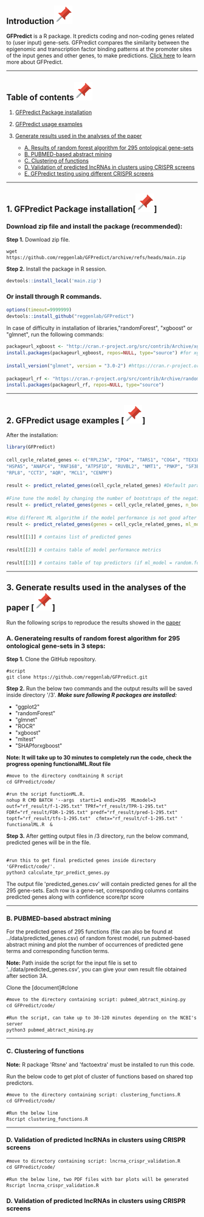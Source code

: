 ## Introduction[![](./extras/images/pin.svg)](#introduction)

**GFPredict** is a R package. It predicts coding and non-coding genes related to (user input) gene-sets. GFPredict compares the similarity between the epigenomic and transcription factor binding patterns at the promoter sites of the input genes and other genes, to make predictions. [Click here](https://www.biorxiv.org/content/10.1101/2022.04.17.488570v1) to learn more about GFPredict.

---

## Table of contents[![](./extras/images/pin.svg)](#table-of-contents)
1. [GFPredict Package installation](#installation)

2. [GFPredict usage examples](#examples)

3. [Generate results used in the analyses of the paper](#results)
   - [A. Results of random forest algorithm for 295 ontological gene-sets](#ontology_results)
   - [B. PUBMED-based abstract mining](#pubmed_abtract_mining)
   - [C. Clustering of functions](#function_cluster)
   - [D. Validation of predicted lncRNAs in clusters using CRISPR screens](#cluster_crispr_screen)
   - [E. GFPredict testing using different CRISPR screens](#different_crispr_screen)


---

## 1. GFPredict Package installation[![](./extras/images/pin.svg)]<a name="installation"></a>

### Download zip file and install the package (recommended):

**Step 1.** Download zip file.

```shell
wget https://github.com/reggenlab/GFPredict/archive/refs/heads/main.zip

```
**Step 2.** Install the package in R session.

```r
devtools::install_local('main.zip')

```

### Or install through R commands.


``` r
options(timeout=9999999)
devtools::install_github("reggenlab/GFPredict")
```

In case of difficulty in installation of libraries,"randomForest", "xgboost" or "glmnet", run the following commands:
``` r
packageurl_xgboost <- "http://cran.r-project.org/src/contrib/Archive/xgboost/xgboost_0.90.0.2.tar.gz"
install.packages(packageurl_xgboost, repos=NULL, type="source") #for xgboost

install_version("glmnet", version = "3.0-2") #https://cran.r-project.org/src/contrib/Archive/glmnet/ 

packageurl_rf <- "https://cran.r-project.org/src/contrib/Archive/randomForest/randomForest_4.6-12.tar.gz"
install.packages(packageurl_rf, repos=NULL, type="source") 

```

---

## 2. GFPredict usage examples [![](./extras/images/pin.svg)]<a name="examples"></a>

After the installation:

``` r
library(GFPredict)

cell_cycle_related_genes <- c("RPL23A", "IPO4", "TARS1", "COG4", "TEX10", "TRMT112", "TXNL4A", "CLP1", 
"HSPA5", "ANAPC4", "RNF168", "ATP5F1D", "RUVBL2", "NMT1", "PNKP", "SF3B3", "FDPS", "FARSB", "HARS1",
"RPL8", "CCT3", "AQR", "MCL1", "CENPM")

result <- predict_related_genes(cell_cycle_related_genes) #Default parameter are selected

#Fine tune the model by changing the number of bootstraps of the negative set
result <- predict_related_genes(genes = cell_cycle_related_genes, n_bootstrap = 5)

#Use different ML algorithm if the model performance is not good after using the default random forest algoritm 
result <- predict_related_genes(genes = cell_cycle_related_genes, ml_model = 'svm', n_bootstrap = 10, feature_type = 'transcription_factors')

result[[1]] # contains list of predicted genes 

result[[2]] # contains table of model performance metrics 

result[[3]] # contains table of top predictors (if ml_model = random.forest)

```

---

## 3. Generate results used in the analyses of the paper [![](./extras/images/pin.svg)] <a name="results"></a>

Run the following scrips to reproduce the results showed in the [paper](https://www.biorxiv.org/content/10.1101/2022.04.17.488570v1)

### A. Generateing results of random forest algorithm for 295 ontological gene-sets in **3 steps:** <a name="ontology_results"></a>

**Step 1.** Clone the GitHub repository. <a name="clone"></a> 

```shell
#script
git clone https://github.com/reggenlab/GFPredict.git

```
**Step 2.** Run the below two commands and the output results will be saved inside directory '/3'. ***Make sure following R packages are installed:***

*  "ggplot2"
*  "randomForest" 
*  "glmnet"
*  "ROCR"
*  "xgboost"
*  "mltest"
*  "SHAPforxgboost"

**Note: It will take up to 30 minutes to completely run the code, check the progress opening functionalML.Rout file**

```shell
#move to the directory condtaining R script
cd GFPredict/code/

#run the script functionML.R.
nohup R CMD BATCH '--args  starti=1 endi=295  MLmodel=3  outf="rf_result/f-1-295.txt" TPRf="rf_result/TPR-1-295.txt" FDRf="rf_result/FDR-1-295.txt" predf="rf_result/pred-1-295.txt" toptf="rf_result/tfs-1-295.txt"  cfmtx="rf_result/cf-1-295.txt" '  functionalML.R  &

```
**Step 3.** After getting output files in /3 directory, run the below command, predicted genes will be in the file.

```shell

#run this to get final predicted genes inside directory 'GFPredict/code/'.
python3 calculate_tpr_predict_genes.py

```

The output file 'predicted_genes.csv' will contain predicted genes for all the 295 gene-sets. Each row is a gene-set, corresponding columns contains predicted genes along with confidence score/tpr score

---


### B. PUBMED-based abstract mining <a name="pubmed_abtract_mining"></a>

For the predicted genes of 295 functions (file can also be found at ../data/predicted_genes.csv) of random forest model,
run pubmed-based abstract mining and plot the number of occurrences of predicted gene terms and corresponding function terms.

**Note:** Path inside the script for the input file is set to '../data/predicted_genes.csv', you can give your own result file obtained after section 3A. 

Clone the [document]#clone
```shell
#move to the directory containing script: pubmed_abtract_mining.py 
cd GFPredict/code/

#Run the script, can take up to 30-120 minutes depending on the NCBI's server 
python3 pubmed_abtract_mining.py

```


---


### C. Clustering of functions <a name="function_cluster"></a>

**Note:** R package 'Rtsne' and  'factoextra' must be installed to run this code.

Run the below code to get plot of cluster of functions based on shared top predictors.

```shell
#move to the directory containing script: clustering_functions.R
cd GFPredict/code/

#Run the below line
Rscript clustering_functions.R
```
---

### D. Validation of predicted lncRNAs in clusters using CRISPR screens <a name="cluster_crispr_screen"></a>

```shell
#move to directory containing script: lncrna_crispr_validation.R
cd GFPredict/code/

#Run the below line, two PDF files with bar plots will be generated
Rscript lncrna_crispr_validation.R

```

### D. Validation of predicted lncRNAs in clusters using CRISPR screens <a name="cluster_crispr_screen"></a>


<!-- markdownlint-enable -->

